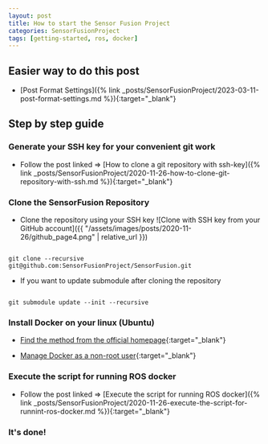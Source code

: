```yaml
---
layout: post
title: How to start the Sensor Fusion Project
categories: SensorFusionProject
tags: [getting-started, ros, docker]
---
```


## Easier way to do this post

- [Post Format Settings]({% link _posts/SensorFusionProject/2023-03-11-post-format-settings.md %}){:target="_blank"}


## Step by step guide
### Generate your SSH key for your convenient git work

- Follow the post linked => [How to clone a git repository with ssh-key]({% link _posts/SensorFusionProject/2020-11-26-how-to-clone-git-repository-with-ssh.md %}){:target="_blank"}

### Clone the SensorFusion Repository

- Clone the repository using your SSH key
![Clone with SSH key from your GitHub account]({{ "/assets/images/posts/2020-11-26/github_page4.png" | relative_url }})

```terminal

git clone --recursive git@github.com:SensorFusionProject/SensorFusion.git

```
- If you want to update submodule after cloning the repository

```terminal

git submodule update --init --recursive

```

### Install Docker on your linux (Ubuntu)

- [Find the method from the official homepage](<https://docs.docker.com/engine/install/ubuntu/>){:target="_blank"}

- [Manage Docker as a non-root user](<https://docs.docker.com/engine/install/linux-postinstall/#manage-docker-as-a-non-root-user>){:target="_blank"}

### Execute the script for running ROS docker

- Follow the post linked => [Execute the script for running ROS docker]({% link _posts/SensorFusionProject/2020-11-26-execute-the-script-for-runnint-ros-docker.md %}){:target="_blank"}


### It's done!
